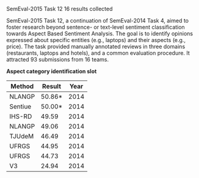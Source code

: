 SemEval-2015 Task 12 16 results collected

SemEval-2015 Task 12, a continuation of SemEval-2014 Task 4, aimed to foster research beyond sentence- or text-level sentiment classification towards Aspect Based Sentiment Analysis. The goal is to identify opinions expressed about specific entities (e.g., laptops) and their aspects (e.g., price). The task provided manually annotated reviews in three domains (restaurants, laptops and hotels), and a common evaluation procedure. It attracted 93 submissions from 16 teams.

**Aspect category identification slot**

| Method   	| Result 	| Year 	|
|----------	|--------	|------	|
| NLANGP   	| 50.86* 	| 2014 	|
| Sentiue  	| 50.00* 	| 2014 	|
| IHS-RD   	| 49.59  	| 2014 	|
| NLANGP   	| 49.06  	| 2014 	|
| TJUdeM   	| 46.49  	| 2014 	|
| UFRGS    	| 44.95  	| 2014 	|
| UFRGS    	| 44.73  	| 2014 	|
| V3       	| 24.94  	| 2014 	|